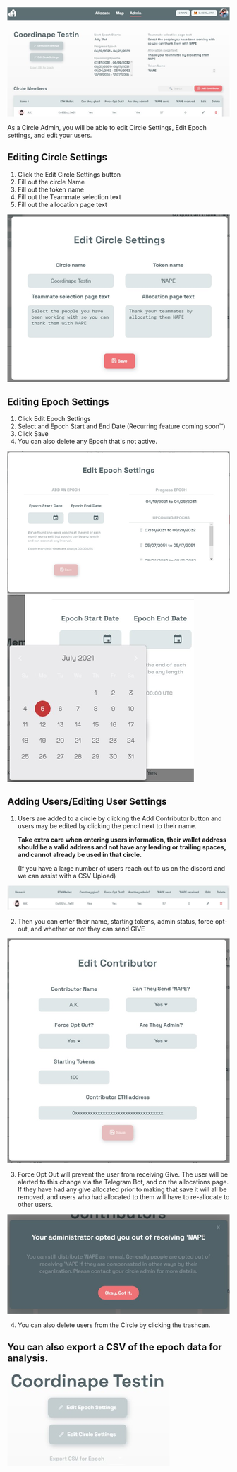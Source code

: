 <img src="/images/Admin.jpg">

<p> As a Circle Admin, you will be able to edit Circle Settings, Edit Epoch settings, and edit your users. <p>

## Editing Circle Settings 
1. Click the Edit Circle Settings button
2. Fill out the circle Name
3. Fill out the token name
4. Fill out the Teammate selection text
5. Fill out the allocation page text
<img src="/images/Circle Settings.jpg">


## Editing Epoch Settings
1. Click Edit Epoch Settings
2. Select and Epoch Start and End Date (Recurring feature coming soon™)
3. Click Save
4. You can also delete any Epoch that's not active. 
<img src="/images/Epoch Settings.jpg">
<img src="/images/Epoch Settings2.jpg">

	

## Adding Users/Editing User Settings
1. Users are added to a circle by clicking the Add Contributor button and users may be edited by clicking the pencil next to their name. 
	
	__Take extra care when entering users information, their wallet address should be a valid address and not have any leading or trailing spaces, and cannot already be used in that circle.__
	
	(If you have a large number of users reach out to us on the discord and we can assist with a CSV Upload)
	
	
<img src="/images/User View.jpg">
	
	
2. Then you can enter their name, starting tokens, admin status, force opt-out, and whether or not they can send GIVE
	
	
<img src="/images/Edit User.jpg">
	
	
3. Force Opt Out will prevent the user from receiving Give. The user will be alerted to this change via the Telegram Bot, and on the allocations page. If they have had any give allocated prior to making that save it will all be removed, and users who had allocated to them will have to re-allocate to other users. 
	
	
<img src="/images/Opt Out.jpg">
	
	
4. You can also delete users from the Circle by clicking the trashcan.
## You can also export a CSV of the epoch data for analysis.
	
	
<img src="/images/Export.jpg">
